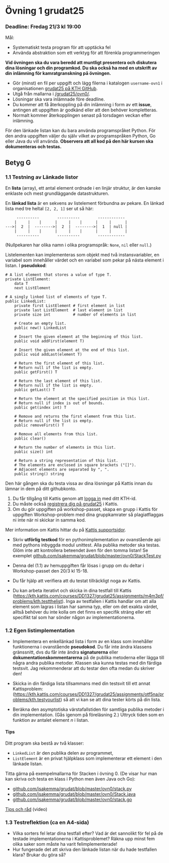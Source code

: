 # Övning 1 grudat25
### Deadline: Fredag 21/3 kl 19:00
Mål:
- Systematiskt testa program för att upptäcka fel
- Använda abstraktion som ett verktyg för att förenkla programmeringen

**Vid övningen ska du vara beredd att muntligt presentera och diskutera dina lösningar och din programkod. Du ska också ha med en utskrift av din inlämning för kamratgranskning på övningen.**

- Gör (minst) en fil per uppgift och lägg filerna i katalogen <code>username-ovn1</code> i organisationen [grudat25 på KTH GitHub](https://gits-15.sys.kth.se/grudat25).
- Utgå från mallarna i [/grudat25/ovn0/](https://github.com/isakemma/grudat/tree/master/ovn0).
- Lösningar ska vara inlämnade före deadline.
- Du kommer att få återkoppling på din inlämning i form av ett **issue**, antingen att uppgiften är godkänd eller att den behöver kompletteras.
- Normalt kommer återkopplingen senast på torsdagen veckan efter inlämning.

För den länkade listan kan du bara använda programspråket Python. För den andra uppgiften väljer du själv vilket av programspråken Python, Go eller Java du vill använda.
**Observera att all kod på den här kursen ska dokumenteras och testas.**

## Betyg G

### 1.1 Testning av Länkade listor

En **lista** (array), ett antal element ordnade i en linjär struktur, är den kanske enklaste och mest grundläggande datastrukturen.

En **länkad lista** är en sekvens av listelement förbundna av pekare.
En länkad lista med tre heltal <code>[2,&nbsp;2,&nbsp;1]</code> ser ut så här:

<pre><code>     ----------        ----------        ------------
    |     |    |      |     |    |      |     |      |
--->|  2  |  -------->|  2  |  -------->|  1  | null |
    |     |    |      |     |    |      |     |      |
     ----------        ----------        ------------
</code></pre>

(Nullpekaren har olika namn i olika programspråk: <code>None</code>, <code>nil</code> eller <code>null</code>.)

Listelementen kan implementeras som objekt med två instansvariabler,
en variabel som innehåller värdet och en variabel som pekar på nästa element i listan.
I **pseudokod**:

<pre><code># A list element that stores a value of type T.
private ListElement:
    data T
    next ListElement
</code></pre>

<pre><code># A singly linked list of elements of type T.
public LinkedList:
    private first ListElement # first element in list
    private last ListElement  # last element in list
    private size int          # number of elements in list
   
    # Create an empty list.
    public new() LinkedList

    # Insert the given element at the beginning of this list.
    public void addFirst(element T)

    # Insert the given element at the end of this list.
    public void addLast(element T)

    # Return the first element of this list.
    # Return null if the list is empty.
    public getFirst() T

    # Return the last element of this list.
    # Return null if the list is empty.
    public getLast() T

    # Return the element at the specified position in this list.
    # Return null if index is out of bounds.
    public get(index int) T

    # Remove and returns the first element from this list.
    # Return null if the list is empty.
    public removeFirst() T

    # Remove all elements from this list.
    public clear()

    # Return the number of elements in this list.
    public size() int

    # Return a string representation of this list.
    # The elements are enclosed in square brackets ("[]").
    # Adjacent elements are separated by ", ".
    public string() string
</code></pre>

Den här gången ska du testa vissa av dina lösningar på Kattis
innan du lämnar in dem på ditt githubkonto.

1. Du får tillgång till Kattis genom att [logga in](https://kth.kattis.com/login) med ditt KTH-id.
2. Du måste också [registrera dig på grudat25](https://kth.kattis.com/courses/DD1327/grudat25/register) i Kattis. 
3. Om du gör uppgiften på workshop-passet, skapa en grupp i Kattis för uppgiften Workshop-problem med dina gruppkamrater så plagiatflaggas ni inte när ni skickar in samma kod.

Mer information om Kattis hittar du på [Kattis supportsidor](https://support.kattis.com/support/home).

- Skriv <b>utförlig testkod</b> för en pythonimplementation av ovanstående api med pythons inbyggda modul unittest. Alla publika metoder ska testas.
  Glöm inte att kontrollera beteendet även för den tomma listan! Se exemplet [github.com/isakemma/grudat/blob/master/ovn0/StackTest.py](https://github.com/isakemma/grudat/blob/master/ovn0/StackTest.py)

- Denna del (1.1) av hemuppgiften får lösas i grupp om du deltar i Workshop-passet den 20/3 kl 15-18.

- Du får hjälp att verifiera att du testat tillräckligt noga av Kattis. 

- Du kan arbeta iterativt och skicka in dina testfall till Kattis (https://kth.kattis.com/courses/DD1327/grudat25/assignments/m4m3pf/problems/kth.testthelist). Inga av testfallen i Kattis handlar om att alla element som lagras i listan har samma typ, eller om det exakta värdet, alltså behöver du inte kolla om det finns en specifik sträng eller ett specifikt tal som har sönder någon av implementationerna.


### 1.2 Egen listimplementation 

- Implementera en enkellänkad lista i form av en klass som innehåller funktionerna i ovanstående **pseudokod**.
  Du får inte ändra klassens gränssnitt, dvs du får inte ändra **signaturerna** eller **dokumentationskommentarerna**
  på de  publika metoderna eller lägga till några andra publika metoder. Klassen ska kunna testas med din färdiga testsvit.
  Jag rekommenderar att du testar den ofta medan du skriver den!
- Skicka in din färdiga lista tillsammans med din testsvit till ett annat Kattisproblem: (https://kth.kattis.com/courses/DD1327/grudat25/assignments/otf5na/problems/kth.testyourlist) så att vi kan se att dina tester körts på din lista.

- Beräkna den asymptotiska värstafallstiden för samtliga publika metoder i din implementation. (Gås igenom på föreläsning 2.)
  Uttryck tiden som en funktion av antalet element&nbsp;<i>n</i> i listan.


#### Tips

Ditt program ska bestå av två klasser:

- <code>LinkedList</code> är den publika delen av programmet,
- <code>ListElement</code> är en privat hjälpklass som implementerar ett element i den länkade listan.

Titta gärna på exempelmallarna för Stacken i övning 0. (De visar hur man kan skriva och testa en klass i Python men även Java och Go):

- [github.com/isakemma/grudat/blob/master/ovn0/stack.py](https://github.com/isakemma/grudat/blob/master/ovn0/stack.py)
- [github.com/isakemma/grudat/blob/master/ovn0/Stack.java](https://github.com/isakemma/grudat/blob/master/ovn0/Stack.java)
- [github.com/isakemma/grudat/blob/master/ovn0/stack.go](https://github.com/isakemma/grudat/blob/master/ovn0/stack.go)

[Tips och råd](https://www.youtube.com/watch?v=SH72Eyelbs4) (video)

### 1.3 Testreflektion (ca en A4-sida)
- Vilka sorters fel letar dina testfall efter? Vad är det sannolikt för fel på de testade implementationerna i Kattisproblemet? Räkna upp minst fem olika saker som måste ha varit felimplementerade!
- Hur fungerade det att skriva den länkade listan när du hade testfallen klara? Brukar du göra så?

